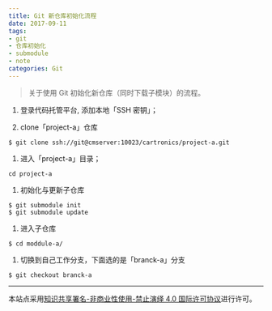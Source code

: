 ```yaml
---
title: Git 新仓库初始化流程
date: 2017-09-11
tags: 
- git
- 仓库初始化
- submodule
- note
categories: Git
---
```



> 关于使用 Git 初始化新仓库（同时下载子模块）的流程。 

<!-- more -->

1. 登录代码托管平台,  添加本地「SSH 密钥」；

1. clone「project-a」仓库
```
$ git clone ssh://git@cmserver:10023/cartronics/project-a.git
```

1. 进入「project-a」目录；
```
cd project-a
```

1. 初始化与更新子仓库
```
$ git submodule init
$ git submodule update
```

1. 进入子仓库
```
$ cd moddule-a/
```

1. 切换到自己工作分支，下面选的是「branck-a」分支
```
$ git checkout branck-a
```

---
本站点采用[知识共享署名-非商业性使用-禁止演绎 4.0 国际许可协议](https://creativecommons.org/licenses/by-nc-nd/4.0/deed.zh)进行许可。

